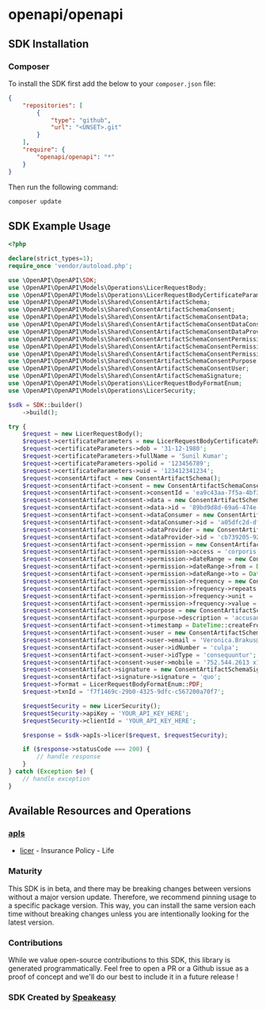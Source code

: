 # openapi/openapi

<!-- Start SDK Installation -->
## SDK Installation

### Composer

To install the SDK first add the below to your `composer.json` file:

```json
{
    "repositories": [
        {
            "type": "github",
            "url": "<UNSET>.git"
        }
    ],
    "require": {
        "openapi/openapi": "*"
    }
}
```

Then run the following command:

```bash
composer update
```
<!-- End SDK Installation -->

## SDK Example Usage
<!-- Start SDK Example Usage -->
```php
<?php

declare(strict_types=1);
require_once 'vendor/autoload.php';

use \OpenAPI\OpenAPI\SDK;
use \OpenAPI\OpenAPI\Models\Operations\LicerRequestBody;
use \OpenAPI\OpenAPI\Models\Operations\LicerRequestBodyCertificateParameters;
use \OpenAPI\OpenAPI\Models\Shared\ConsentArtifactSchema;
use \OpenAPI\OpenAPI\Models\Shared\ConsentArtifactSchemaConsent;
use \OpenAPI\OpenAPI\Models\Shared\ConsentArtifactSchemaConsentData;
use \OpenAPI\OpenAPI\Models\Shared\ConsentArtifactSchemaConsentDataConsumer;
use \OpenAPI\OpenAPI\Models\Shared\ConsentArtifactSchemaConsentDataProvider;
use \OpenAPI\OpenAPI\Models\Shared\ConsentArtifactSchemaConsentPermission;
use \OpenAPI\OpenAPI\Models\Shared\ConsentArtifactSchemaConsentPermissionDateRange;
use \OpenAPI\OpenAPI\Models\Shared\ConsentArtifactSchemaConsentPermissionFrequency;
use \OpenAPI\OpenAPI\Models\Shared\ConsentArtifactSchemaConsentPurpose;
use \OpenAPI\OpenAPI\Models\Shared\ConsentArtifactSchemaConsentUser;
use \OpenAPI\OpenAPI\Models\Shared\ConsentArtifactSchemaSignature;
use \OpenAPI\OpenAPI\Models\Operations\LicerRequestBodyFormatEnum;
use \OpenAPI\OpenAPI\Models\Operations\LicerSecurity;

$sdk = SDK::builder()
    ->build();

try {
    $request = new LicerRequestBody();
    $request->certificateParameters = new LicerRequestBodyCertificateParameters();
    $request->certificateParameters->dob = '31-12-1980';
    $request->certificateParameters->fullName = 'Sunil Kumar';
    $request->certificateParameters->polid = '123456789';
    $request->certificateParameters->uid = '123412341234';
    $request->consentArtifact = new ConsentArtifactSchema();
    $request->consentArtifact->consent = new ConsentArtifactSchemaConsent();
    $request->consentArtifact->consent->consentId = 'ea9c43aa-7f5a-4bf3-a0be-e1caa24737ba';
    $request->consentArtifact->consent->data = new ConsentArtifactSchemaConsentData();
    $request->consentArtifact->consent->data->id = '89bd9d8d-69a6-474e-8f46-7cc8796ed151';
    $request->consentArtifact->consent->dataConsumer = new ConsentArtifactSchemaConsentDataConsumer();
    $request->consentArtifact->consent->dataConsumer->id = 'a05dfc2d-df7c-4c78-8a1b-a928fc816742';
    $request->consentArtifact->consent->dataProvider = new ConsentArtifactSchemaConsentDataProvider();
    $request->consentArtifact->consent->dataProvider->id = 'cb739205-9293-496f-aa75-96eb10faaa23';
    $request->consentArtifact->consent->permission = new ConsentArtifactSchemaConsentPermission();
    $request->consentArtifact->consent->permission->access = 'corporis';
    $request->consentArtifact->consent->permission->dateRange = new ConsentArtifactSchemaConsentPermissionDateRange();
    $request->consentArtifact->consent->permission->dateRange->from = DateTime::createFromFormat('Y-m-d\TH:i:sP', '2022-04-01T23:59:21.675Z');
    $request->consentArtifact->consent->permission->dateRange->to = DateTime::createFromFormat('Y-m-d\TH:i:sP', '2022-05-24T03:24:11.703Z');
    $request->consentArtifact->consent->permission->frequency = new ConsentArtifactSchemaConsentPermissionFrequency();
    $request->consentArtifact->consent->permission->frequency->repeats = 3637.11;
    $request->consentArtifact->consent->permission->frequency->unit = 'minima';
    $request->consentArtifact->consent->permission->frequency->value = 5701.97;
    $request->consentArtifact->consent->purpose = new ConsentArtifactSchemaConsentPurpose();
    $request->consentArtifact->consent->purpose->description = 'accusantium';
    $request->consentArtifact->consent->timestamp = DateTime::createFromFormat('Y-m-d\TH:i:sP', '2022-05-14T11:45:33.094Z');
    $request->consentArtifact->consent->user = new ConsentArtifactSchemaConsentUser();
    $request->consentArtifact->consent->user->email = 'Veronica.Brakus@hotmail.com';
    $request->consentArtifact->consent->user->idNumber = 'culpa';
    $request->consentArtifact->consent->user->idType = 'consequuntur';
    $request->consentArtifact->consent->user->mobile = '752.544.2613 x16631';
    $request->consentArtifact->signature = new ConsentArtifactSchemaSignature();
    $request->consentArtifact->signature->signature = 'quo';
    $request->format = LicerRequestBodyFormatEnum::PDF;
    $request->txnId = 'f7f1469c-29b0-4325-9dfc-c567200a70f7';

    $requestSecurity = new LicerSecurity();
    $requestSecurity->apiKey = 'YOUR_API_KEY_HERE';
    $requestSecurity->clientId = 'YOUR_API_KEY_HERE';

    $response = $sdk->apIs->licer($request, $requestSecurity);

    if ($response->statusCode === 200) {
        // handle response
    }
} catch (Exception $e) {
    // handle exception
}
```
<!-- End SDK Example Usage -->

<!-- Start SDK Available Operations -->
## Available Resources and Operations


### [apIs](docs/apis/README.md)

* [licer](docs/apis/README.md#licer) - Insurance Policy - Life
<!-- End SDK Available Operations -->

### Maturity

This SDK is in beta, and there may be breaking changes between versions without a major version update. Therefore, we recommend pinning usage
to a specific package version. This way, you can install the same version each time without breaking changes unless you are intentionally
looking for the latest version.

### Contributions

While we value open-source contributions to this SDK, this library is generated programmatically.
Feel free to open a PR or a Github issue as a proof of concept and we'll do our best to include it in a future release !

### SDK Created by [Speakeasy](https://docs.speakeasyapi.dev/docs/using-speakeasy/client-sdks)
